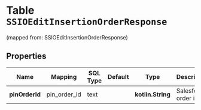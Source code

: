 
# Table `SSIOEditInsertionOrderResponse`
(mapped from: SSIOEditInsertionOrderResponse)

## Properties
Name | Mapping | SQL Type | Default | Type | Description | Notes
---- | ------- | -------- | ------- | ---- | ----------- | -----
**pinOrderId** | pin_order_id | text |  | **kotlin.String** | Salesforce order id |  [optional]




